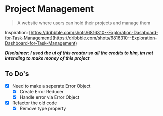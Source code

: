 # Project Management
>   A website where users can hold their projects and manage them

Inspiration: [https://dribbble.com/shots/6816310--Exploration-Dashboard-for-Task-Management](https://dribbble.com/shots/6816310--Exploration-Dashboard-for-Task-Management)

**_Disclaimer: I used the ui of this creator so all the credits to him, im not intending to make money of this project_**

## To Do's
- [x] Need to make a seperate Error Object
    -   [x] Create Error Reducer
    -   [x] Handle error via Error Object
-   [x] Refactor the old code
    -   [x] Remove type property